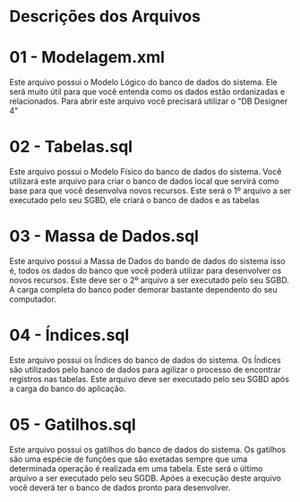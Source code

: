 # Descrições dos Arquivos


01 - Modelagem.xml
====
Este arquivo possui o Modelo Lógico do banco de dados do sistema. Ele será muito
útil para que você entenda como os dados estão ordanizadas e relacionados. Para
abrir este arquivo você precisará utilizar o "DB Designer 4"


02 - Tabelas.sql
====
Este arquivo possui o Modelo Físico do banco de dados do sistema. Você utilizará
este arquivo para criar o banco de dados local que servirá como base para que
você desenvolva novos recursos. Este será o 1º arquivo a ser executado pelo seu
SGBD, ele criará o banco de dados e as tabelas


03 - Massa de Dados.sql
====
Este arquivo possui a Massa de Dados do bando de dados do sistema isso é, todos
os dados do banco que você poderá utilizar para desenvolver os novos recursos.
Este deve ser o 2º arquivo a ser executado pelo seu SGBD. A carga completa do
banco poder demorar bastante dependento do seu computador.


04 - Índices.sql
====
Este arquivo possui os Índices do banco de dados do sistema. Os Índices são
utilizados pelo banco de dados para agilizar o processo de encontrar registros
nas tabelas. Este arquivo deve ser executado pelo seu SGBD após a carga do banco
do aplicação.


05 - Gatilhos.sql
====
Este arquivo possui os gatilhos do banco de dados do sistema. Os gatilhos são
uma espécie de funções que são exetadas sempre que uma determinada operação é
realizada em uma tabela. Este será o último arquivo a ser executado pelo seu
SGDB. Apóes a execução deste arquivo você deverá ter o banco de dados pronto
para desenvolver.